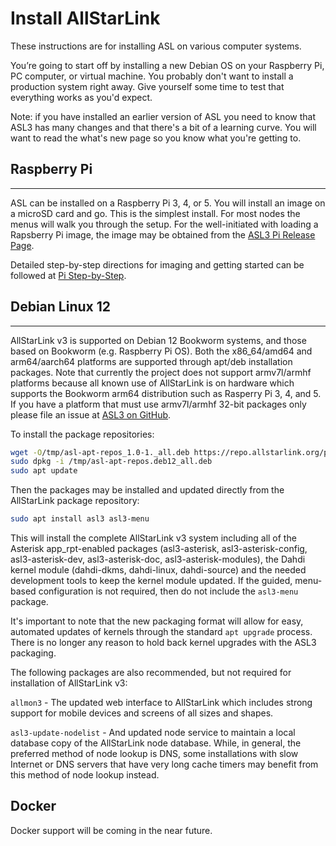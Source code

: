 # Install AllStarLink

These instructions are for installing ASL on various computer systems.

You’re going to start off by installing a new Debian OS on your Raspberry Pi, PC computer, or virtual machine.  You probably don't want to install a production system right away.  Give yourself some time to test that everything works as you'd expect.

Note: if you have installed an earlier version of ASL you need to know that ASL3 has many changes and that there's a bit of a learning curve.  You will want to read the what's new page so you know what you're getting to. 


## Raspberry Pi

<hr>

ASL can be installed on a Raspberry Pi 3, 4, or 5. You will install an image on a microSD card and go. This is the simplest install. For most nodes the menus will walk you through the setup. For the well-initiated with
loading a Rapsberry Pi image, the image may be obtained from the [ASL3 Pi Release Page](#).

Detailed step-by-step directions for imaging and getting started can be followed
at [Pi Step-by-Step](../pi-detailed).

## Debian Linux 12

<hr>

AllStarLink v3 is supported on Debian 12 Bookworm systems, and those based
on Bookworm (e.g. Raspberry Pi OS). Both the x86_64/amd64 and arm64/aarch64
platforms are supported through apt/deb installation packages. Note that currently
the project does not support armv7l/armhf platforms because all known
use of AllStarLink is on hardware which supports the Bookworm arm64 distribution
such as Rasperry Pi 3, 4, and 5. If you have a platform that must use armv7l/armhf 
32-bit packages only please file an issue at [ASL3 on GitHub](https://github.com/AllStarLink/ASL3/issues).

To install the package repositories:

```bash
wget -O/tmp/asl-apt-repos_1.0-1._all.deb https://repo.allstarlink.org/public/asl-apt-repos.deb12_all.deb
sudo dpkg -i /tmp/asl-apt-repos.deb12_all.deb
sudo apt update
```

Then the packages may be installed and updated directly from the AllStarLink package
repository:

```bash
sudo apt install asl3 asl3-menu
```

This will install the complete AllStarLink v3 system including 
all of the Asterisk app_rpt-enabled packages 
(asl3-asterisk, asl3-asterisk-config, asl3-asterisk-dev, asl3-asterisk-doc, asl3-asterisk-modules),
the Dahdi kernel module (dahdi-dkms, dahdi-linux, dahdi-source) and the needed
development tools to keep the kernel module updated. If the guided, menu-based
configuration is not required, then do not include the `asl3-menu`
package.

It's important to note that the new packaging format will allow for easy,
automated updates of kernels through the standard `apt upgrade` process.
There is no longer any reason to hold back kernel upgrades with the ASL3
packaging.

The following packages are also recommended, but not required for
installation of AllStarLink v3:

`allmon3` - The updated web interface to AllStarLink which includes strong 
support for mobile devices and screens of all sizes and shapes.

`asl3-update-nodelist` - And updated node service to maintain a local
database copy of the AllStarLink node database. While, in general, the 
preferred method of node lookup is DNS, some installations with 
slow Internet or DNS servers that have very long cache timers may benefit
from this method of node lookup instead.

## Docker
Docker support will be coming in the near future.